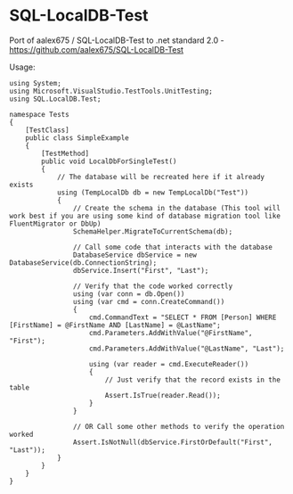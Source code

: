 # SQL-LocalDB-Test
Port of aalex675 / SQL-LocalDB-Test to .net standard 2.0 - https://github.com/aalex675/SQL-LocalDB-Test

Usage:
    
    using System;
    using Microsoft.VisualStudio.TestTools.UnitTesting;
    using SQL.LocalDB.Test;

    namespace Tests
    {
        [TestClass]
        public class SimpleExample
        {
            [TestMethod]
            public void LocalDbForSingleTest()
            {
                // The database will be recreated here if it already exists
                using (TempLocalDb db = new TempLocalDb("Test"))
                {
                    // Create the schema in the database (This tool will work best if you are using some kind of database migration tool like FluentMigrator or DbUp)
                    SchemaHelper.MigrateToCurrentSchema(db);
    
                    // Call some code that interacts with the database
                    DatabaseService dbService = new DatabaseService(db.ConnectionString);
                    dbService.Insert("First", "Last");
    
                    // Verify that the code worked correctly
                    using (var conn = db.Open())
                    using (var cmd = conn.CreateCommand())
                    {
                        cmd.CommandText = "SELECT * FROM [Person] WHERE [FirstName] = @FirstName AND [LastName] = @LastName";
                        cmd.Parameters.AddWithValue("@FirstName", "First");
                        cmd.Parameters.AddWithValue("@LastName", "Last");
    
                        using (var reader = cmd.ExecuteReader())
                        {
                            // Just verify that the record exists in the table
                            Assert.IsTrue(reader.Read());
                        }
                    }
    
                    // OR Call some other methods to verify the operation worked
                    Assert.IsNotNull(dbService.FirstOrDefault("First", "Last"));
                }
            }
        }
    }
